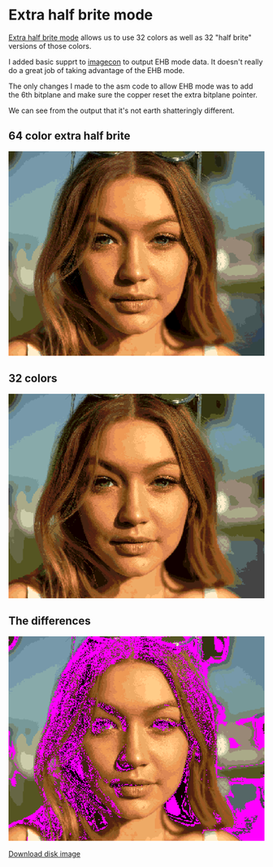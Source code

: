 Extra half brite mode
=====================

[Extra half brite mode](http://amigadev.elowar.com/read/ADCD_2.1/Hardware_Manual_guide/node0098.html) allows us to use 32 colors as well as 32 "half brite" versions of those colors.

I added basic supprt to [imagecon](../tools/imagecon) to output EHB mode data.  It doesn't really do a great job of taking advantage of the EHB mode.

The only changes I made to the asm code to allow EHB mode was to add the 6th bitplane and make sure the copper reset the extra bitplane pointer.

We can see from the output that it's not earth shatteringly different.

64 color extra half brite
-------------------------
![6 bitplanes](screenshots/64-colors.png?raw=true)

32 colors
---------
![5 bitplanes](screenshots/32-colors.png?raw=true)

The differences
---------------
![image differences](screenshots/diff.png?raw=true)

[Download disk image](bin/ehb_mode.adf?raw=true)


